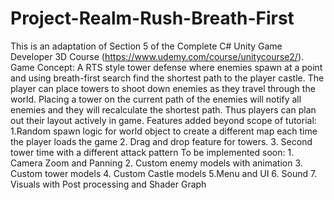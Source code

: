 # Project-Realm-Rush-Breath-First
 This is an adaptation of Section 5 of the Complete C# Unity Game Developer 3D Course (https://www.udemy.com/course/unitycourse2/). Game Concept: A RTS style tower defense where enemies spawn at a point and using breath-first search find the shortest path to the player castle. The player can place towers to shoot down enemies as they travel through the world. Placing a tower on the current path of the enemies will notify all enemies and they will recalculate the shortest path. Thus players can plan out their layout actively in game. Features added beyond scope of tutorial: 1.Random spawn logic for world object to create a different map each time the player loads the game 2. Drag and drop feature for towers. 3. Second tower time with a different attack pattern To be implemented soon: 1. Camera Zoom and Panning 2. Custom enemy models with animation 3. Custom tower models 4. Custom Castle models 5.Menu and UI 6. Sound  7. Visuals with Post processing and Shader Graph
